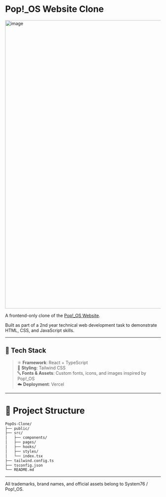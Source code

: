# Pop!_OS Website Clone  

<img width="1874" height="932" alt="image" src="https://github.com/user-attachments/assets/3c9899be-829e-43ac-9f70-3405ff8fbee6" />


A frontend-only clone of the [Pop!_OS Website](https://system76.com/pop/).  

Built as part of a 2nd year technical web development task to demonstrate HTML, CSS, and JavaScript skills. 

---

## 🧰 Tech Stack

> ⚛️ **Framework**: React + TypeScript  
> 🎨 **Styling**: Tailwind CSS  
> 🔤 **Fonts & Assets**: Custom fonts, icons, and images inspired by Pop!_OS  
> ☁️ **Deployment**: Vercel  

---

# 📂 Project Structure
```bash
PopOs-Clone/
├── public/
├── src/
│   ├── components/
│   ├── pages/
│   ├── hooks/
│   ├── styles/
│   └── index.tsx
├── tailwind.config.ts
├── tsconfig.json
└── README.md
```
---

All trademarks, brand names, and official assets belong to System76 / Pop!_OS.
